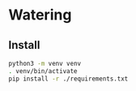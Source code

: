 # Watering

## Install
```bash
python3 -m venv venv
. venv/bin/activate
pip install -r ./requirements.txt
```
